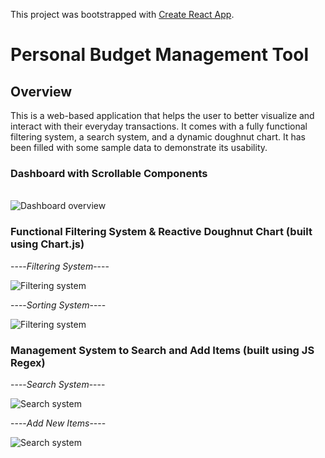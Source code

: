 This project was bootstrapped with [Create React App](https://github.com/facebook/create-react-app).

Personal Budget Management Tool
===============================
## Overview
This is a web-based application that helps the user to better visualize and interact with their everyday transactions. It comes with a fully functional filtering system, a search system, and a dynamic doughnut chart. It has been filled with some sample data to demonstrate its usability.  

### Dashboard with Scrollable Components

<br />

<img src="https://media.giphy.com/media/xiS3fe3yjHLrf9qyBO/giphy.gif" title="Dashboard overview" />

<br />

### Functional Filtering System & Reactive Doughnut Chart (built using Chart.js) 

  ----*Filtering System*----

<img src="https://media.giphy.com/media/rJbkxzN4IpWztwmWs7/giphy.gif" title="Filtering system" />

  ----*Sorting System*----

<img src="https://media.giphy.com/media/oXknU2X5lv8WAjw0fO/giphy.gif" title="Filtering system" />

### Management System to Search and Add Items (built using JS Regex)

  ----*Search System*----

<img src="https://media.giphy.com/media/D3kd1GLYn557idTIIB/giphy.gif" title="Search system" />

  ----*Add New Items*----

<img src="https://media.giphy.com/media/2x02gRSsxyJPfBbx7Z/giphy.gif" title="Search system" />

